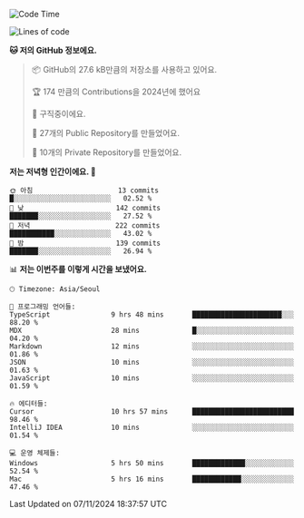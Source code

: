   <!--START_SECTION:waka-->
![Code Time](http://img.shields.io/badge/Code%20Time-894%20hrs%2019%20mins-blue)

![Lines of code](https://img.shields.io/badge/%EC%A0%80%EB%8A%94%20%EC%97%AC%ED%83%9C%EA%B9%8C%EC%A7%80%20-413.0%20thousand%20%EC%A4%84%EC%9D%98%20%EC%BD%94%EB%93%9C%EB%A5%BC%20%EC%9E%91%EC%84%B1%ED%96%88%EC%96%B4%EC%9A%94.-blue)

**🐱 저의 GitHub 정보에요.** 

> 📦 GitHub의 27.6 kB만큼의 저장소를 사용하고 있어요. 
 > 
> 🏆 174 만큼의 Contributions을 2024년에 했어요
 > 
> 💼 구직중이에요.
 > 
> 📜 27개의 Public Repository를 만들었어요. 
 > 
> 🔑 10개의 Private Repository를 만들었어요. 
 > 
**저는 저녁형 인간이에요. 🦉** 

```text
🌞 아침                     13 commits          █░░░░░░░░░░░░░░░░░░░░░░░░   02.52 % 
🌆 낮　                     142 commits         ███████░░░░░░░░░░░░░░░░░░   27.52 % 
🌃 저녁                     222 commits         ███████████░░░░░░░░░░░░░░   43.02 % 
🌙 밤　                     139 commits         ███████░░░░░░░░░░░░░░░░░░   26.94 % 
```


📊 **저는 이번주를 이렇게 시간을 보냈어요.** 

```text
🕑︎ Timezone: Asia/Seoul

💬 프로그래밍 언어들: 
TypeScript               9 hrs 48 mins       ██████████████████████░░░   88.20 % 
MDX                      28 mins             █░░░░░░░░░░░░░░░░░░░░░░░░   04.20 % 
Markdown                 12 mins             ░░░░░░░░░░░░░░░░░░░░░░░░░   01.86 % 
JSON                     10 mins             ░░░░░░░░░░░░░░░░░░░░░░░░░   01.63 % 
JavaScript               10 mins             ░░░░░░░░░░░░░░░░░░░░░░░░░   01.59 % 

🔥 에디터들: 
Cursor                   10 hrs 57 mins      █████████████████████████   98.46 % 
IntelliJ IDEA            10 mins             ░░░░░░░░░░░░░░░░░░░░░░░░░   01.54 % 

💻 운영 체제들: 
Windows                  5 hrs 50 mins       █████████████░░░░░░░░░░░░   52.54 % 
Mac                      5 hrs 16 mins       ████████████░░░░░░░░░░░░░   47.46 % 
```


 Last Updated on 07/11/2024 18:37:57 UTC
<!--END_SECTION:waka-->
